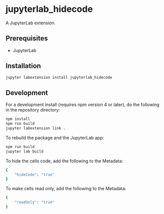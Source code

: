 # jupyterlab_hidecode

A JupyterLab extension.


## Prerequisites

* JupyterLab

## Installation

```bash
jupyter labextension install jupyterlab_hidecode
```

## Development

For a development install (requires npm version 4 or later), do the following in the repository directory:

```bash
npm install
npm run build
jupyter labextension link .
```

To rebuild the package and the JupyterLab app:

```bash
npm run build
jupyter lab build
```

To hide the cells code, add the following to the Metadata:

```bash
{
	"hideCode": "true"
}
```

To make cells read only, add the following to the Metadata:

```bash
{
	"readOnly": "true"
}
```